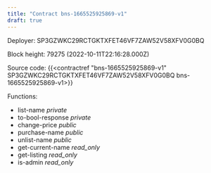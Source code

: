 ```yaml
---
title: "Contract bns-1665525925869-v1"
draft: true
---
```

Deployer: SP3GZWKC29RCTGKTXFET46VF7ZAW52V58XFV0G0BQ


 



Block height: 79275 (2022-10-11T22:16:28.000Z)

Source code: {{<contractref "bns-1665525925869-v1" SP3GZWKC29RCTGKTXFET46VF7ZAW52V58XFV0G0BQ bns-1665525925869-v1>}}

Functions:

* list-name _private_
* to-bool-response _private_
* change-price _public_
* purchase-name _public_
* unlist-name _public_
* get-current-name _read_only_
* get-listing _read_only_
* is-admin _read_only_
